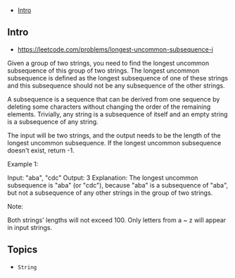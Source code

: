 - [Intro](#intro)

## Intro

- https://leetcode.com/problems/longest-uncommon-subsequence-i


Given a group of two strings, you need to find the longest uncommon subsequence of this group of two strings.
The longest uncommon subsequence is defined as the longest subsequence of one of these strings and this subsequence should not be any subsequence of the other strings.


A subsequence is a sequence that can be derived from one sequence by deleting some characters without changing the order of the remaining elements. Trivially, any string is a subsequence of itself and an empty string is a subsequence of any string.


The input will be two strings, and the output needs to be the length of the longest uncommon subsequence. If the longest uncommon subsequence doesn't exist, return -1.

Example 1:

Input: "aba", "cdc"
Output: 3
Explanation: The longest uncommon subsequence is "aba" (or "cdc"), because "aba" is a subsequence of "aba", but not a subsequence of any other strings in the group of two strings. 

Note:

Both strings' lengths will not exceed 100.
Only letters from a ~ z will appear in input strings. 



## Topics

- `String`


